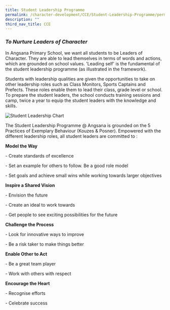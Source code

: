```yaml
---
title: Student Leadership Programme
permalink: /character-development/CCE/Student-Leadership-Programme/permalink
description: ""
third_nav_title: CCE
---
```


### _To Nurture Leaders of Character_

In Angsana Primary School, we want all students to be Leaders of Character. They are able to lead themselves in terms of words and actions, which are grounded on school values. 'Leading self' is the fundamental of the student leadership programme (as illustrated in the framework).

Students with leadership qualities are given the opportunities to take on other leadership roles such as Class Monitors, Sports Captains and Prefects. These roles enable them to lead their class, grade level or school. To prepare the student leaders, the school conducts training sessions and camp, twice a year to equip the student leaders with the knowledge and skills.

![](https://angsanapri.moe.edu.sg/qql/slot/u167/our_student_development/cce/student_leadership.png "Student Leadership Chart")

The Student Leadership Programme @ Angsana is grounded on the 5 Practices of Exemplary Behaviour (Kouzes & Posner). Empowered with the different leadership roles, all student leaders are committed to :

**Model the Way**

\- Create standards of excellence

\- Set an example for others to follow. Be a good role model

\- Set goals and achieve small wins while working towards larger objectives

**Inspire a Shared Vision**

\- Envision the future

\- Create an ideal to work towards

\- Get people to see exciting possibilities for the future

**Challenge the Process**

\- Look for innovative ways to improve

\- Be a risk taker to make things better

**Enable Other to Act**

\- Be a great team player

\- Work with others with respect

**Encourage the Heart**

\- Recognise efforts

\- Celebrate success